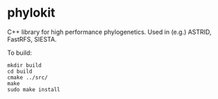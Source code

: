 # phylokit
C++ library for high performance phylogenetics. Used in (e.g.) ASTRID, FastRFS, SIESTA.

To build: 

    mkdir build
    cd build
    cmake ../src/
    make
    sudo make install
    
